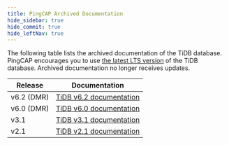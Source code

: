 ```yaml
---
title: PingCAP Archived Documentation
hide_sidebar: true
hide_commit: true
hide_leftNav: true
---
```


<DocHomeContainer title="PingCAP Archived Documentation" subTitle="Access the archived documentation of the TiDB database on this website." archive>

<DocHomeSection label="TiDB" anchor="tidb" id="tidb">

The following table lists the archived documentation of the TiDB database. PingCAP encourages you to use [the latest LTS version](https://docs.pingcap.com/tidb/stable/) of the TiDB database. Archived documentation no longer receives updates.

| Release    | Documentation                                                  |
| ---------- | -------------------------------------------------------------- |
| v6.2 (DMR) | [TiDB v6.2 documentation](https://docs.pingcap.com/tidb/v6.2/) |
| v6.0 (DMR) | [TiDB v6.0 documentation](https://docs.pingcap.com/tidb/v6.0/) |
| v3.1       | [TiDB v3.1 documentation](https://docs.pingcap.com/tidb/v3.1/) |
| v2.1       | [TiDB v2.1 documentation](https://docs.pingcap.com/tidb/v2.1/) |

</DocHomeSection>

</DocHomeContainer>
